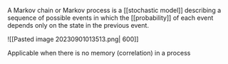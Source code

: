 A Markov chain or Markov process is a [[stochastic model]] describing a sequence of possible events in which the [[probability]] of each event depends only on the state in the previous event.

![[Pasted image 20230901013513.png| 600]]

Applicable when there is no memory (correlation) in a process

